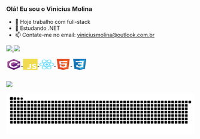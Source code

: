 ### Olá! Eu sou o Vinicius Molina

- 🔭 Hoje trabalho com full-stack
- 🌱 Estudando .NET
- 📫 Contate-me no email: viniciusmolina@outlook.com.br

<div>
  <a href="https://github.com/https://github.com/ViniciusMolinaAta">
  <img height="180em" src="https://github-readme-stats.vercel.app/api?username=ViniciusMolinaAta&show_icons=true&theme=highcontrast&include_all_commits=true&count_private=true"/>
  <img height="180em" src="https://github-readme-stats.vercel.app/api/top-langs/?username=ViniciusMolinaAta&layout=compact&langs_count=7&theme=highcontrast"/>
</div>
<div style="display: inline_block"><br>
   <img align="center" alt="Csharp" height="30" width="40" src="https://raw.githubusercontent.com/devicons/devicon/master/icons/csharp/csharp-original.svg">
  <img align="center" alt="Js" height="30" width="40" src="https://raw.githubusercontent.com/devicons/devicon/master/icons/javascript/javascript-plain.svg">
  <img align="center" alt="Ts" height="30" width="40" src="https://raw.githubusercontent.com/devicons/devicon/master/icons/react/react-original.svg">
  <img align="center" alt="HTML" height="30" width="40" src="https://raw.githubusercontent.com/devicons/devicon/master/icons/html5/html5-original.svg">
  <img align="center" alt="CSS" height="30" width="40" src="https://raw.githubusercontent.com/devicons/devicon/master/icons/css3/css3-original.svg">
  
</div>

  ##
  
  <div> 
     <a href="https://www.linkedin.com/in/vinicius-de-souza-molina-396511128/" target="_blank"><img src="https://img.shields.io/badge/-LinkedIn-%230077B5?style=for-the-badge&logo=linkedin&logoColor=white" target="_blank"></a> 
 
  ![Snake animation](https://github.com/ViniciusMolinaAta/ViniciusMolinaAta/blob/output/github-contribution-grid-snake.svg)
 
</div>
  
